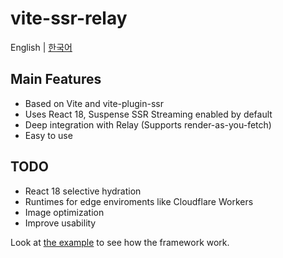 # vite-ssr-relay

English | [한국어](README.ko.md)

## Main Features

- Based on Vite and vite-plugin-ssr
- Uses React 18, Suspense SSR Streaming enabled by default
- Deep integration with Relay (Supports render-as-you-fetch)
- Easy to use

## TODO

- React 18 selective hydration
- Runtimes for edge enviroments like Cloudflare Workers
- Image optimization
- Improve usability

Look at [the example](/packages/example) to see how the framework work.
